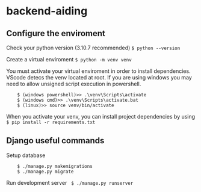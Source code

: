 # backend-aiding

## Configure the enviroment

Check your python version (3.10.7 recommended)
```$ python --version```

Create a virtual enviroment
```$ python -m venv venv```

You must activate your virtual enviroment in order to install dependencies. VScode detecs the venv located at root. If you are using windows you may need to allow unsigned script execution in powershell.
```
    $ (windows powershell)>> .\venv\Scripts\activate
    $ (windows cmd)>> .\venv\Scripts\activate.bat
    $ (linux)>> source venv/bin/activate
```

When you activate your venv, you can install project dependencies by using
```$ pip install -r requirements.txt```

## Django useful commands

Setup database
```
    $ ./manage.py makemigrations
    $ ./manage.py migrate
```

Run development server
``` $ ./manage.py runserver```